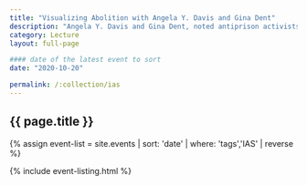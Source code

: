 ```yaml
---
title: "Visualizing Abolition with Angela Y. Davis and Gina Dent"
description: "Angela Y. Davis and Gina Dent, noted antiprison activists, scholars, and educators, for an online conversation about critical issues in the arts, visual culture, and abolition."
category: Lecture
layout: full-page

#### date of the latest event to sort
date: "2020-10-20"

permalink: /:collection/ias
---
```

<section id="main-content">
<div class="grid-container large">
<section class="heading">
<h2 class="underline">{{ page.title }}</h2>
</section>

<div class="events-card-list fade-out-siblings">
{% assign event-list = site.events | sort: 'date' | where: 'tags','IAS' | reverse %}

{% include event-listing.html %}
